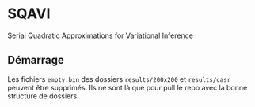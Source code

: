 # SQAVI
Serial Quadratic Approximations for Variational Inference

## Démarrage

Les fichiers `empty.bin` des dossiers `results/200x200` et `results/casr` peuvent être supprimés. Ils ne sont là que pour pull le repo avec la bonne structure de dossiers.
